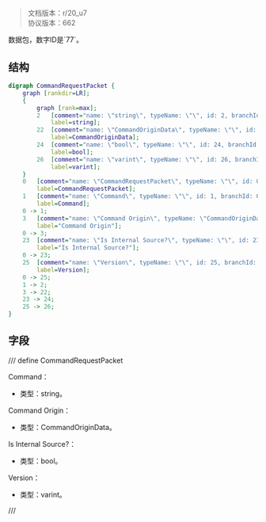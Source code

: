 # <!-- md:samp CommandRequestPacket -->

> 文档版本：r/20_u7<br/>协议版本：662

<!-- md:samp CommandRequestPacket -->数据包，数字ID是`77`。

## 结构

```dot
digraph CommandRequestPacket {
	graph [rankdir=LR];
	{
		graph [rank=max];
		2	[comment="name: \"string\", typeName: \"\", id: 2, branchId: 0, recurseId: -1, attributes: 512, notes: \"\"",
			label=string];
		22	[comment="name: \"CommandOriginData\", typeName: \"\", id: 22, branchId: 0, recurseId: -1, attributes: 512, notes: \"\"",
			label=CommandOriginData];
		24	[comment="name: \"bool\", typeName: \"\", id: 24, branchId: 0, recurseId: -1, attributes: 512, notes: \"\"",
			label=bool];
		26	[comment="name: \"varint\", typeName: \"\", id: 26, branchId: 0, recurseId: -1, attributes: 512, notes: \"\"",
			label=varint];
	}
	0	[comment="name: \"CommandRequestPacket\", typeName: \"\", id: 0, branchId: 77, recurseId: -1, attributes: 0, notes: \"\"",
		label=CommandRequestPacket];
	1	[comment="name: \"Command\", typeName: \"\", id: 1, branchId: 0, recurseId: -1, attributes: 0, notes: \"\"",
		label=Command];
	0 -> 1;
	3	[comment="name: \"Command Origin\", typeName: \"CommandOriginData\", id: 3, branchId: 0, recurseId: -1, attributes: 256, notes: \"\"",
		label="Command Origin"];
	0 -> 3;
	23	[comment="name: \"Is Internal Source?\", typeName: \"\", id: 23, branchId: 0, recurseId: -1, attributes: 0, notes: \"\"",
		label="Is Internal Source?"];
	0 -> 23;
	25	[comment="name: \"Version\", typeName: \"\", id: 25, branchId: 0, recurseId: -1, attributes: 0, notes: \"\"",
		label=Version];
	0 -> 25;
	1 -> 2;
	3 -> 22;
	23 -> 24;
	25 -> 26;
}

```

## 字段

/// define
CommandRequestPacket

Command：<!-- md:samp string -->

- 类型：string。

Command Origin：[<!-- md:samp CommandOriginData -->](refs/protocols/types/CommandOriginData.md)

- 类型：CommandOriginData。

Is Internal Source?：<!-- md:samp bool -->

- 类型：bool。

Version：<!-- md:samp varint -->

- 类型：varint。


///
